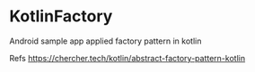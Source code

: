 # KotlinFactory
Android sample app applied factory pattern in kotlin


Refs
https://chercher.tech/kotlin/abstract-factory-pattern-kotlin
